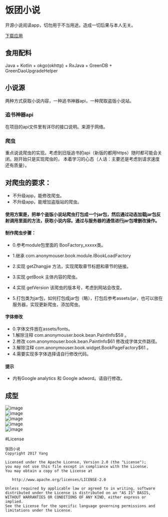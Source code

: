 # 饭团小说
开源小说阅读app，切勿用于不当用途。造成一切后果与本人无关。

[下载应用](http://yourbuffslonnol.com)

## 食用配料
Java + Kotlin + okgo(okhttp) + RxJava + GreenDB + GreenDaoUpgradeHelper

## 小说源
两种方式获取小说内容，一种追书神器api，一种爬取盗版小说站。

### 追书神器api
在项目的api文件里有详尽的接口说明。来源于网络。

### 爬虫
重点说说爬虫的实现。考虑到旧版追书的api（新版的都用https）随时都可能会关闭。刚开始只是实现爬虫的，
本着学习的心态（人话：主要还是考虑到请求速度还有质量）。

## 对爬虫的要求：  
   *  不升级app，能修改爬虫。  
   *  不升级app，能增加盗版站的爬虫。
   #### 使用方案是，把单个盗版小说站爬虫打包成一个jar包，然后通过动态加载jar包反射调用里面的方法，获取小说内容。通过与服务器的通信进行jar包增删改操作。

#### 制作爬虫步骤：  

  * 0.参考module包里面的 BooFactory_xxxxx类。
  
  * 1.继承 com.anonymouser.book.module.IBookLoadFactory  
  
  * 2.实现 getZhangjie 方法，实现爬取章节标题和章节的链接。
  
  * 3.实现 getBook 主体内容的爬虫。
  
  * 4.实现 getVersion 该爬虫的版本号，考虑到网站会改变。
  
  * 5.打包类为jar包，如何打包成jar包（略），打包后参考assets/jar，也可以放在服务器，实现更新爬虫，添加爬虫。
  
#### 字体修改
  
  * 0.字体文件放在assets/fonts。
  * 1.解除注释 com.anonymouser.book.bean.PaintInfo$58 。
  * 2.修改 com.anonymouser.book.bean.PaintInfo$61 修改成字体文件路径。
  * 3.解除注释 com.anonymouser.book.widget.BookPageFactory$61 。
  * 4.需要实现多字体选择请自行修改代码。

#### 提示
  * 内有Google analytics 和 Google adword。请自行修改。
   
## 成型
![image](https://github.com/loveliu/FanTuan/blob/master/readme/0.png)  
![image](https://github.com/loveliu/FanTuan/blob/master/readme/1.png)  
![image](https://github.com/loveliu/FanTuan/blob/master/readme/2.png)  
![image](https://github.com/loveliu/FanTuan/blob/master/readme/3.png)  
![image](https://github.com/loveliu/FanTuan/blob/master/readme/4.png)




#License

	饭团小说	
    Copyright 2017 Yang

    Licensed under the Apache License, Version 2.0 (the "License");
    you may not use this file except in compliance with the License.
    You may obtain a copy of the License at

       http://www.apache.org/licenses/LICENSE-2.0

    Unless required by applicable law or agreed to in writing, software
    distributed under the License is distributed on an "AS IS" BASIS,
    WITHOUT WARRANTIES OR CONDITIONS OF ANY KIND, either express or implied.
    See the License for the specific language governing permissions and
    limitations under the License.































